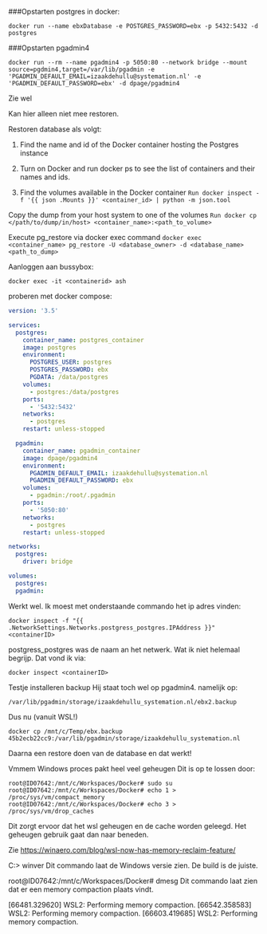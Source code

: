 ###Opstarten postgres in docker:

```shell
docker run --name ebxDatabase -e POSTGRES_PASSWORD=ebx -p 5432:5432 -d postgres
```

###Opstarten pgadmin4

```shell
docker run --rm --name pgadmin4 -p 5050:80 --network bridge --mount source=pgdmin4,target=/var/lib/pgadmin -e 'PGADMIN_DEFAULT_EMAIL=izaakdehullu@systemation.nl' -e 'PGADMIN_DEFAULT_PASSWORD=ebx' -d dpage/pgadmin4
```

Zie wel

Kan hier alleen niet mee restoren.

Restoren database als volgt:

1. Find the name and id of the Docker container hosting the Postgres instance
2. Turn on Docker and run docker ps to see the list of containers and their names and ids.

3. Find the volumes available in the Docker container
   `Run docker inspect -f '{{ json .Mounts }}' <container_id> | python -m json.tool`

Copy the dump from your host system to one of the volumes
`Run docker cp </path/to/dump/in/host> <container_name>:<path_to_volume>`

Execute pg_restore via docker exec command
`docker exec <container_name> pg_restore -U <database_owner> -d <database_name> <path_to_dump>`

Aanloggen aan bussybox:

```
docker exec -it <containerid> ash
```

proberen met docker compose:

```yml
version: '3.5'

services:
  postgres:
    container_name: postgres_container
    image: postgres
    environment:
      POSTGRES_USER: postgres
      POSTGRES_PASSWORD: ebx
      PGDATA: /data/postgres
    volumes:
      - postgres:/data/postgres
    ports:
      - '5432:5432'
    networks:
      - postgres
    restart: unless-stopped

  pgadmin:
    container_name: pgadmin_container
    image: dpage/pgadmin4
    environment:
      PGADMIN_DEFAULT_EMAIL: izaakdehullu@systemation.nl
      PGADMIN_DEFAULT_PASSWORD: ebx
    volumes:
      - pgadmin:/root/.pgadmin
    ports:
      - '5050:80'
    networks:
      - postgres
    restart: unless-stopped

networks:
  postgres:
    driver: bridge

volumes:
  postgres:
  pgadmin:
```

Werkt wel. Ik moest met onderstaande commando het ip adres vinden:

```shell
docker inspect -f "{{ .NetworkSettings.Networks.postgress_postgres.IPAddress }}" <containerID>
```

postgress_postgres was de naam an het netwerk. Wat ik niet helemaal begrijp. Dat vond ik via:

```shell
docker inspect <containerID>
```

Testje installeren backup
Hij staat toch wel op pgadmin4. namelijk op:

`/var/lib/pgadmin/storage/izaakdehullu_systemation.nl/ebx2.backup`

Dus nu (vanuit WSL!)

```shell
docker cp /mnt/c/Temp/ebx.backup 45b2ecb22cc9:/var/lib/pgadmin/storage/izaakdehullu_systemation.nl
```

Daarna een restore doen van de database en dat werkt!

Vmmem Windows proces pakt heel veel geheugen
Dit is op te lossen door:

```shell
root@ID07642:/mnt/c/Workspaces/Docker# sudo su
root@ID07642:/mnt/c/Workspaces/Docker# echo 1 > /proc/sys/vm/compact_memory
root@ID07642:/mnt/c/Workspaces/Docker# echo 3 > /proc/sys/vm/drop_caches
```

Dit zorgt ervoor dat het wsl geheugen en de cache worden geleegd. Het geheugen gebruik gaat dan naar beneden.

Zie https://winaero.com/blog/wsl-now-has-memory-reclaim-feature/

C:\> winver
Dit commando laat de Windows versie zien. De build is de juiste.

root@ID07642:/mnt/c/Workspaces/Docker# dmesg
Dit commando laat zien dat er een memory compaction plaats vindt.

[66481.329620] WSL2: Performing memory compaction.
[66542.358583] WSL2: Performing memory compaction.
[66603.419685] WSL2: Performing memory compaction.
